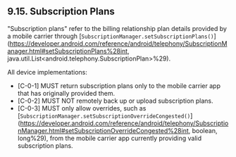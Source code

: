 ## 9.15\. Subscription Plans

"Subscription plans" refer to the billing relationship plan details provided
by a mobile carrier through [`SubscriptionManager.setSubscriptionPlans()`](https://developer.android.com/reference/android/telephony/SubscriptionManager.html#setSubscriptionPlans%28int, java.util.List<android.telephony.SubscriptionPlan>%29).

All device implementations:

* [C-0-1] MUST return subscription plans only to the mobile carrier app that
has originally provided them.
* [C-0-2] MUST NOT remotely back up or upload subscription plans.
* [C-0-3] MUST only allow overrides, such as [`SubscriptionManager.setSubscriptionOverrideCongested()`](https://developer.android.com/reference/android/telephony/SubscriptionManager.html#setSubscriptionOverrideCongested%28int, boolean, long%29),
from the mobile carrier app currently providing valid subscription plans.

